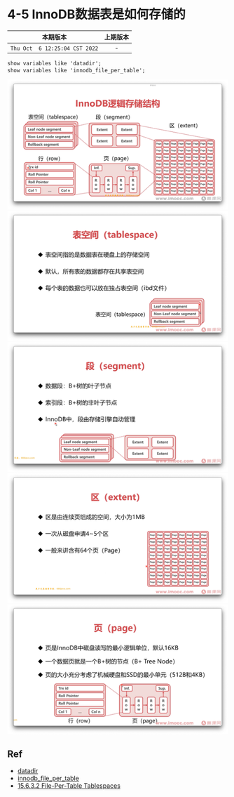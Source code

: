 # 4-5 InnoDB数据表是如何存储的

|本期版本|上期版本
|:---:|:---:
`Thu Oct  6 12:25:04 CST 2022` | -


```
show variables like 'datadir';
show variables like 'innodb_file_per_table';
```



<img src="./01.png" />
<img src="./02.png" />
<img src="./03.png" />
<img src="./04.png" />
<img src="./05.png" />
 

## Ref

* [datadir](https://dev.mysql.com/doc/refman/8.0/en/server-system-variables.html#sysvar_datadir)
* [innodb\_file\_per\_table](https://dev.mysql.com/doc/refman/8.0/en/innodb-parameters.html#sysvar_innodb_file_per_table)
* [15.6.3.2 File-Per-Table Tablespaces](https://dev.mysql.com/doc/refman/8.0/en/innodb-file-per-table-tablespaces.html)